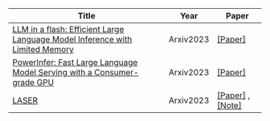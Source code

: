 | Title| Year |Paper|
| ------- | ----- | ------ |
|[LLM in a flash: Efficient Large Language Model Inference with Limited Memory](https://arxiv.org/pdf/2312.11514.pdf)|Arxiv2023|[[Paper]](https://arxiv.org/pdf/2312.11514.pdf)|
|[PowerInfer: Fast Large Language Model Serving with a Consumer-grade GPU](https://arxiv.org/pdf/2312.12456.pdf)|Arxiv2023|[[Paper]](https://arxiv.org/pdf/2312.12456.pdf)|
|[LASER](https://arxiv.org/abs/2312.13558)|Arxiv2023|[[Paper]](https://arxiv.org/abs/2312.13558) ,[[Note]](https://mp.weixin.qq.com/s/j17HExGEe6pgrgxlKYFvRw)|